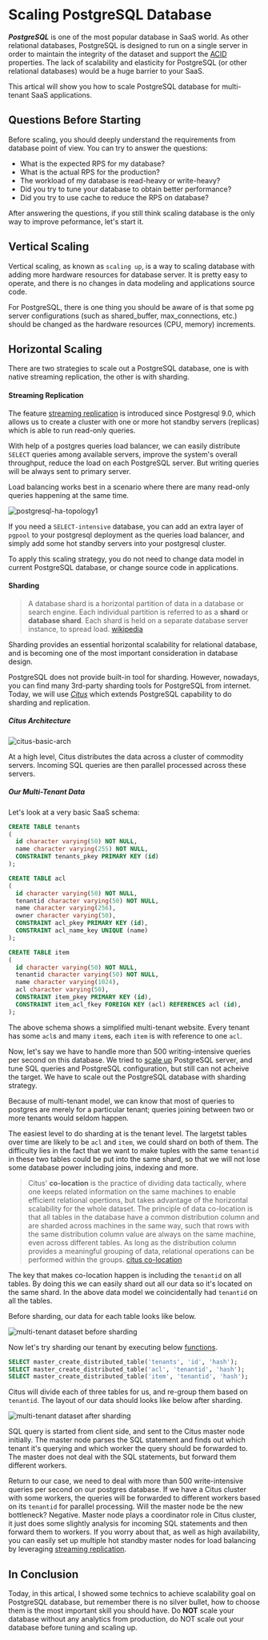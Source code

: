 # Scaling PostgreSQL Database

___PostgreSQL___ is one of the most popular database in SaaS world. As other relational databases, PostgreSQL is designed to run on a single server in order to maintain the integrity of the dataset and support the [ACID](https://en.wikipedia.org/wiki/ACID) properties. The lack of scalability and elasticity for PostgreSQL (or other relational databases) would be a huge barrier to your SaaS.

This  artical will show you how to scale PostgreSQL database for multi-tenant SaaS applications.

## Questions Before Starting

Before scaling, you should deeply understand the requirements from database point of view. You can try to answer the questions:

- What is the expected RPS for my database?
- What is the actual RPS for the production?
- The workload of my database is read-heavy or write-heavy?
- Did you try to tune your database to obtain better performance?
- Did you try to use cache to reduce the RPS on database? 

After answering the questions, if you still think scaling database is the only way to improve peformance, let's start it.

## Vertical Scaling

Vertical scaling, as known as ``scaling up``, is a way to scaling database with adding more hardware resources for database server. It is pretty easy to operate, and there is no changes in data modeling and applications source code.

For PostgreSQL, there is one thing you should be aware of is that some pg server configurations (such as shared_buffer, max_connections, etc.) should be changed as the hardware resources (CPU, memory) increments.

## Horizontal Scaling

There are two strategies to scale out a PostgreSQL database, one is with native streaming replication, the other is with sharding.

#### Streaming Replication

The feature [streaming replication](https://www.postgresql.org/docs/9.5/static/warm-standby.html#STREAMING-REPLICATION "streaming replication") is introduced since Postgresql 9.0, which allows us to create a cluster with one or more hot standby servers (replicas) which is able to run read-only queries.

With help of a postgres queries load balancer, we can easily distribute ```SELECT``` queries among available servers, improve the system's overall throughput, reduce the load on each PostgreSQL server. But writing queries will be always sent to primary server. 

Load balancing works best in a scenario where there are many read-only queries happening at the same time.

![postgresql-ha-topology1](https://github.com/cliu-/scaling_pg/blob/master/postgresql-ha-topology1.jpg)

 If you need a ```SELECT-intensive``` database, you can add an extra layer of ```pgpool``` to your postgresql deployment as the queries load balancer, and simply add some hot standby servers into your postgresql cluster. 

To apply this scaling strategy, you do not need to change data model in current PostgreSQL database, or change source code in applications.

#### Sharding

> A database shard is a horizontal partition of data in a database or search engine. Each individual partition is referred to as a __shard__ or __database shard__. Each shard is held on a separate database server instance, to spread load. [wikipedia][1]

Sharding provides an essential horizontal scalability for relational database, and is becoming one of the most important consideration in database design.

PostgreSQL does not provide built-in tool for sharding. However, nowadays, you can find many 3rd-party sharding tools for PostgreSQL from internet. Today, we will use [_Citus_](https://www.citusdata.com/) which extends PostgreSQL capability to do sharding and replication.

##### Citus Architecture

![citus-basic-arch](https://github.com/cliu-/scaling_pg/blob/master/citus-basic-arch.png)

At a high level, Citus distributes the data across a cluster of commodity servers. Incoming SQL queries are then parallel processed across these servers.

##### Our Multi-Tenant Data

Let's look at a very basic SaaS schema:

```SQL
CREATE TABLE tenants
(
  id character varying(50) NOT NULL,
  name character varying(255) NOT NULL,
  CONSTRAINT tenants_pkey PRIMARY KEY (id)
);

CREATE TABLE acl
(
  id character varying(50) NOT NULL,
  tenantid character varying(50) NOT NULL,
  name character varying(256),
  owner character varying(50),
  CONSTRAINT acl_pkey PRIMARY KEY (id),
  CONSTRAINT acl_name_key UNIQUE (name)
);

CREATE TABLE item
(
  id character varying(50) NOT NULL,
  tenantid character varying(50) NOT NULL,
  name character varying(1024),
  acl character varying(50),
  CONSTRAINT item_pkey PRIMARY KEY (id),
  CONSTRAINT item_acl_fkey FOREIGN KEY (acl) REFERENCES acl (id),
);
```

The above schema shows a simplified multi-tenant website. Every tenant has some ```acl```s and many ```item```s, each ```item``` is with reference to one ```acl```.

Now, let's say we have to handle more than 500 writing-intensive queries per second on this database. We tried to [scale up](#sharding) PostgreSQL server, and tune SQL queries and PostgreSQL configuration, but still can not acheive the target. We have to scale out the PostgreSQL database with sharding strategy.

Because of multi-tenant model, we can know that most of queries to postgres are merely for a particular tenant; queries joining between two or more tenants would seldom happen. 

The easiest level to do sharding at is the tenant level. The largetst tables over time are likely to be ```acl``` and ```item```, we could shard on both of them. The difficulty lies in the fact that we want to make tuples with the same ```tenantid``` in these two tables could be put into the same shard, so that we will not lose some database power including joins, indexing and more.

> Citus' **co-location** is the practice of dividing data tactically, where one keeps related information on the same machines to enable efficient relational opertions, but takes advantage of the horizontal scalability for the whole dataset. The principle of data co-location is that all tables in the database have a common distribution column and are sharded across machines in the same way, such that rows with the same distribution column value are always on the same machine, even across different tables. As long as the distribution column provides a meaningful grouping of data, relational operations can be performed within the groups. [citus co-location](https://docs.citusdata.com/en/v6.1/sharding/colocation.html#colocation)

The key that makes co-location happen is including the ```tenantid``` on all tables. By doing this we can easily shard out all our data so it's located on the same shard. In the above data model we coincidentally had ```tenantid``` on all the tables. 

Before sharding, our data for each table looks like below.

![multi-tenant dataset before sharding](https://github.com/cliu-/scaling_pg/blob/master/multi-tenant%20dataset%20before%20sharding.jpg)

Now let's try sharding our tenant by executing below [functions](https://docs.citusdata.com/en/v6.1/reference/user_defined_functions.html). 

```sql
SELECT master_create_distributed_table('tenants', 'id', 'hash');
SELECT master_create_distributed_table('acl', 'tenantid', 'hash');
SELECT master_create_distributed_table('item', 'tenantid', 'hash');
```

Citus will divide each of three tables for us, and re-group them based on ``tenantid``. The layout of our data should looks like below after sharding.

![multi-tenant dataset after sharding](https://github.com/cliu-/scaling_pg/blob/master/multi-tenant%20dataset%20after%20sharding.jpg)

SQL query is started from client side, and sent to the Citus master node initially. The master node parses the SQL statement and finds out which tenant it's querying and which worker the query should be forwarded to. The master does not deal with the SQL statements, but forward them different workers.

Return to our case, we need to deal with more than 500 write-intensive queries per second on our postgres database. If we have a Citus cluster with some workers, the queries will be forwarded to different workers based on its ```tenantid``` for parallel processing. Will the master node be the new bottleneck? Negative. Master node plays a coordinator role in Citus cluster, it just does some slightly analysis for incoming SQL statements and then forward them to workers. If you worry about that, as well as high availability, you can easily set up multiple hot standby master nodes for load balancing by leveraging [streaming replication](#streaming-replication).

## In Conclusion

Today, in this artical, I showed some technics to achieve scalability goal on PostgreSQL database, but remember there is no silver bullet, how to choose them is the most important skill you should have. Do **NOT** scale your database without any analytics from production, do NOT scale out your database before tuning and scaling up.





[1]: https://en.wikipedia.org/wiki/Shard_(database_architecture)
